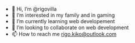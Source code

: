 - 👋 Hi, I’m @rigovilla
- 👀 I’m interested in my family and in gaming 
- 🌱 I’m currently learning web developement
- 💞️ I’m looking to collaborate on web development
- 📫 How to reach me rigo.kiko@outlook.com

<!---
rigovilla/rigovilla is a ✨ special ✨ repository because its `README.md` (this file) appears on your GitHub profile.
You can click the Preview link to take a look at your changes.
--->
